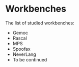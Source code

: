 # Workbenches

The list of studied workbenches:

- Gemoc
- Rascal
- MPS
- Spoofax
- NeverLang
- To be continued
